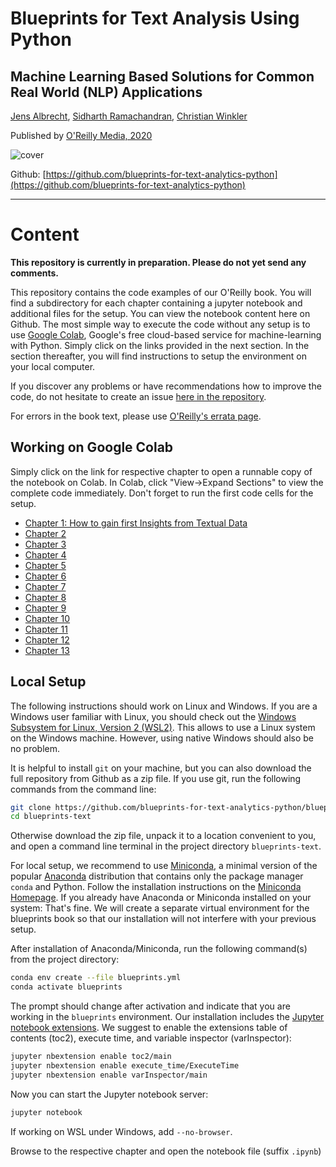 # Blueprints for Text Analysis Using Python

## Machine Learning Based Solutions for Common Real World (NLP) Applications

[Jens Albrecht](https://www.linkedin.com/in/jens-albrecht), [Sidharth Ramachandran](https://www.linkedin.com/in/sidharthramachandran/), [Christian Winkler](https://www.linkedin.com/in/drchristianwinkler/)

Published by [O'Reilly Media, 2020](https://www.oreilly.com/library/view/blueprints-for-text/9781492074076/)

![cover](https://learning.oreilly.com/library/cover/9781492074076/250w/)

Github: [https://github.com/blueprints-for-text-analytics-python](https://github.com/blueprints-for-text-analytics-python)

-----------------------------------------------------------------------------------

# Content

**This repository is currently in preparation. Please do not yet send any comments.**

This repository contains the code examples of our O'Reilly book. You will find a subdirectory for each chapter containing a jupyter notebook and additional files for the setup. You can view the notebook content here on Github. The most simple way to execute the code without any setup is to use [Google Colab](https://colab.research.google.com/notebooks/intro.ipynb#), Google's free cloud-based service for machine-learning with Python. Simply click on the links provided in the next section. In the section thereafter, you will find instructions to setup the environment on your local computer.

If you discover any problems or have recommendations how to improve the code, do not hesitate to create an issue [here in the repository](https://github.com/blueprints-for-text-analytics-python/blueprints-text/issues).

For errors in the book text, please use [O'Reilly's errata page](https://www.oreilly.com/catalog/errata.csp?isbn=0636920309222).

## Working on Google Colab

Simply click on the link for respective chapter to open a runnable copy of the notebook on Colab. In Colab, click "View&rarr;Expand Sections" to view the complete code immediately. Don't forget to run the first code cells for the setup.

  * [Chapter 1: How to gain first Insights from Textual Data](https://colab.research.google.com/github/blueprints-for-text-analytics-python/early-release/blob/master/ch01/Data_Exploration_Code.ipynb#) 
  * [Chapter 2]() 
  * [Chapter 3]() 
  * [Chapter 4]() 
  * [Chapter 5]() 
  * [Chapter 6]() 
  * [Chapter 7]() 
  * [Chapter 8]() 
  * [Chapter 9]() 
  * [Chapter 10]() 
  * [Chapter 11]() 
  * [Chapter 12]() 
  * [Chapter 13]() 

## Local Setup

The following instructions should work on Linux and Windows. If you are a Windows user familiar with Linux, you should check out the [Windows Subsystem for Linux, Version 2 (WSL2)](https://docs.microsoft.com/en-us/windows/wsl/). This allows to use a Linux system on the Windows machine. However, using native Windows should also be no problem.

It is helpful to install `git` on your machine, but you can also download the full repository from Github as a zip file. If you use git, run the following commands from the command line:

```sh
git clone https://github.com/blueprints-for-text-analytics-python/blueprints-text.git
cd blueprints-text
```

Otherwise download the zip file, unpack it to a location convenient to you, and open a command line terminal in the project directory `blueprints-text`.

For local setup, we recommend to use [Miniconda](https://docs.conda.io/en/latest/miniconda.html), a minimal version of the popular [Anaconda](https://www.anaconda.com/) distribution that contains only the package manager `conda` and Python. Follow the installation instructions on the [Miniconda Homepage](https://docs.conda.io/en/latest/miniconda.html). If you already have Anaconda or Miniconda installed on your system: That's fine. We will create a separate virtual environment for the blueprints book so that our installation will not interfere with your previous setup.

After installation of Anaconda/Miniconda, run the following command(s) from the project directory:

```sh
conda env create --file blueprints.yml
conda activate blueprints
```

The prompt should change after activation and indicate that you are working in the `blueprints` environment. Our installation includes the [Jupyter notebook extensions](https://github.com/ipython-contrib/jupyter_contrib_nbextensions). We suggest to enable the extensions  table of contents (toc2), execute time, and variable inspector (varInspector):

```sh
jupyter nbextension enable toc2/main
jupyter nbextension enable execute_time/ExecuteTime
jupyter nbextension enable varInspector/main
```

Now you can start the Jupyter notebook server:

```sh
jupyter notebook
```

If working on WSL under Windows, add `--no-browser`.

Browse to the respective chapter and open the notebook file (suffix `.ipynb`)

